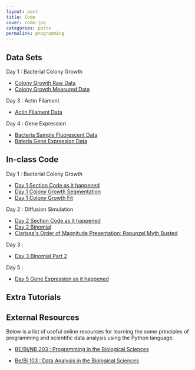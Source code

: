 ```yaml
---
layout: post
title: Code
cover: code.jpg
categories: posts
permalink: programming
---
```


## Data Sets

Day 1 : Bacterial Colony Growth
* [Colony Growth Raw Data](code/data/Colony_growth_phase.zip)
* [Colony Growth Measured Data](code/data/colony_area.txt)

Day 3 : Actin Filament
* [Actin Filament Data](http://rpdata.caltech.edu/courses/course_data/ActinFilaments.zip)

Day 4 : Gene Expression
* [Bacteria Sample Fluorescent Data](http://rpdata.caltech.edu/courses/course_data/BacteriaSampleImages.zip)
* [Bateria Gene Expression Data](http://rpdata.caltech.edu/courses/course_data/lacI_titration_O1O2.zip)

## In-class Code
Day 1 : Bacterial Colony Growth
* [Day 1 Section Code as it happened](code/day1_20170730_sectionCode_asithappend.mlx)
* [Day 1 Colony Growth Segmentation](code/day1_20180729_segmentation.mlx)
* [Day 1 Colony Growth Fit](code/day1_20180730_colony_growth_fit.mlx)

Day 2 : Diffusion Simulation
* [Day 2 Section Code as it happened](code/as_it_happened_day2_20180731.mlx)
* [Day 2 Binomial](code/day2_20180731_binomial.mlx)
* [Clarissa's Order of Magnitude Presentation: Rapunzel Myth Busted](code/Clarissa_outoffield.key)

Day 3 : 
* [Day 3 Binomial Part 2](code/day3_binomialPart2.mlx)

Day 5 : 
* [Day 5 Gene Expression as it happened](http://rpdata.caltech.edu/courses/course_data/day5_geneExpProject_atithappened.mlx) 

## Extra Tutorials

## External Resources
Below is a list of useful online resources for learning the some principles of programming and scientific data analysis using the Python language.

* [BE/Bi/NB 203 : Programming in the Biological Sciences](http://justinbois.github.io/bootcamp/2018/)

* [Be/Bi 103 : Data Analysis in the Biological Sciences](http://www.bebi103.caltech.edu)
